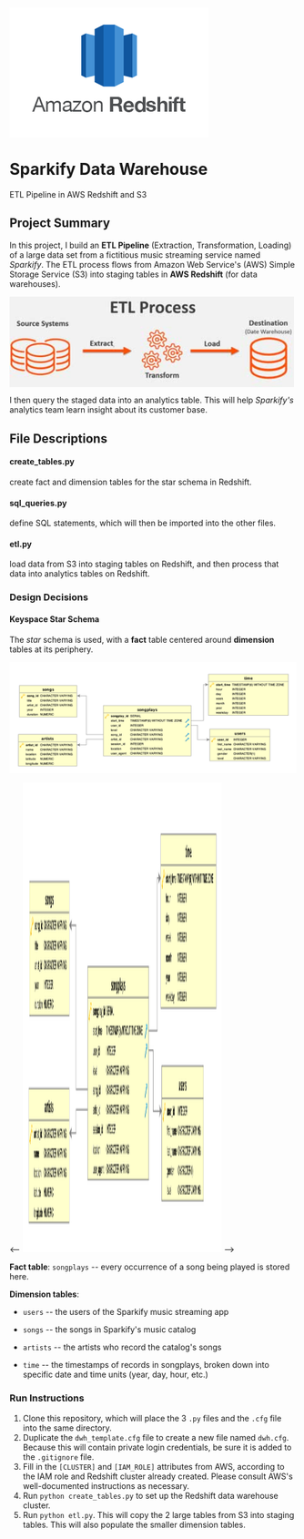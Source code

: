 <img src="./img/redshift.png" alt="Amazon Redshift" width="350" title="Amazon Redshift" align="middle" />

# Sparkify Data Warehouse
ETL Pipeline in AWS Redshift and S3

## Project Summary
In this project, I build an **ETL Pipeline** (Extraction, Transformation, Loading)
of a large data set from a fictitious music streaming service named *Sparkify*.
The ETL process flows from Amazon Web Service's (AWS)
Simple Storage Service (S3)
into staging tables in **AWS Redshift** (for data warehouses).

<img src="./img/etl.jpg" alt="Amazon Redshift" width="500" title="Amazon Redshift" align="middle" />

I then query the staged data into an analytics table.
This will help *Sparkify's* analytics team learn insight about its customer base.

## File Descriptions

#### create_tables.py
create fact and dimension tables for the star schema in Redshift.

#### sql_queries.py
define SQL statements, which will then be imported into the other files.

#### etl.py
load data from S3 into staging tables on Redshift, and then process that data into analytics tables on Redshift.

### Design Decisions

#### Keyspace Star Schema

The *star* schema is used, with a **fact** table centered around **dimension** tables at its periphery.

![Entity Relationship Diagram](./img/sparkify_ERD.png)

<-- <img alt="Entity Relationship Diagram" src="./img/sparkify_ERD.png" width="350" height="825" /> -->

**Fact table**: `songplays` -- every occurrence of a song being played is stored here.

**Dimension tables**:

* `users` -- the users of the Sparkify music streaming app

* `songs` -- the songs in Sparkify's music catalog

* `artists` -- the artists who record the catalog's songs

* `time` -- the timestamps of records in songplays, broken down into specific date and time units (year, day, hour, etc.)

### Run Instructions

1. Clone this repository, which will place the 3 `.py` files and the `.cfg` file
 into the same directory.
2. Duplicate the `dwh_template.cfg` file to create a new file named `dwh.cfg`.
 Because this will contain private login credentials, be sure it is added to the
 `.gitignore` file.
3. Fill in the `[CLUSTER]` and `[IAM_ROLE]` attributes from AWS,
 according to the IAM role and Redshift cluster already created. Please consult
 AWS's well-documented instructions as necessary.
4. Run `python create_tables.py` to set up the Redshift data warehouse cluster.
5. Run `python etl.py`. This will copy the 2 large tables from S3 into staging tables.
 This will also populate the smaller dimension tables.
